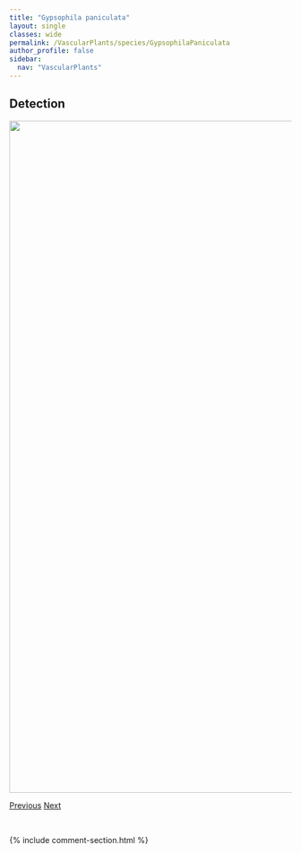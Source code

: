 ```yaml
---
title: "Gypsophila paniculata"
layout: single
classes: wide
permalink: /VascularPlants/species/GypsophilaPaniculata
author_profile: false
sidebar:
  nav: "VascularPlants"
---
```


<h2>Detection</h2>

<a href="https://drive.google.com/uc?export=view&id=1Ux2s9fUZlydj73Yhw-HMU-H3iZn17L_v">
<img src="https://drive.google.com/uc?export=view&id=1Ux2s9fUZlydj73Yhw-HMU-H3iZn17L_v" height = "1200" width = "800">
</a>


<a href="/DevelopmentWebsite/VascularPlants/species/GymnocarpiumDryopteris" class="pagination--pager" title="Oak Fern">Previous</a> <a href="/DevelopmentWebsite/VascularPlants/species/GypsophilaVaccaria" class="pagination--pager" title="Gypsophila vaccaria">Next</a>

<p>&nbsp;</p>

{% include comment-section.html %}
